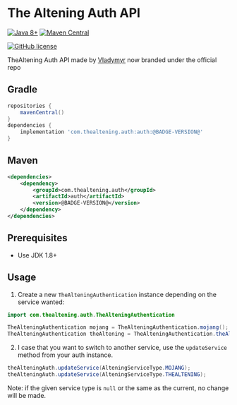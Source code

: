 # The Altening Auth API

[![Java 8+][java-badge]](https://java.oracle.com/)
[![Maven Central][maven-badge]](https://search.maven.org/artifact/com.thealtening.auth/auth)

[java-badge]: https://img.shields.io/badge/Java-8%2B-informational.svg
[maven-badge]: https://img.shields.io/maven-central/v/com.thealtening.auth/auth.svg
[![GitHub license](https://img.shields.io/github/license/TheAltening/TheAlteningAuth4j)](https://github.com/TheAltening/TheAlteningAuth4j/blob/4.0/LICENSE)

TheAltening Auth API made by [Vladymyr](https://github.com/Vladymyr) now branded under the official repo

## Gradle
```groovy
repositories {
	mavenCentral()
}
dependencies {
	implementation 'com.thealtening.auth:auth:@BADGE-VERSION@'
}
```

## Maven
```xml
<dependencies>
	<dependency>
		<groupId>com.thealtening.auth</groupId>
		<artifactId>auth</artifactId>
		<version>@BADGE-VERSION@</version>
	</dependency>
</dependencies>
```

## Prerequisites
 * Use JDK 1.8+
 
## Usage

1. Create a new `TheAlteningAuthentication` instance depending on the service wanted:
```java
import com.thealtening.auth.TheAlteningAuthentication

TheAlteningAuthentication mojang = TheAlteningAuthentication.mojang();
TheAlteningAuthentication theAltening = TheAlteningAuthentication.theAltening();
```
2. I case that you want to switch to another service, use the ``updateService`` method from your auth instance.

```java
theAlteningAuth.updateService(AlteningServiceType.MOJANG);
theAlteningAuth.updateService(AlteningServiceType.THEALTENING);
```

Note: if the given service type is ``null`` or the same as the current, no change will be made.
